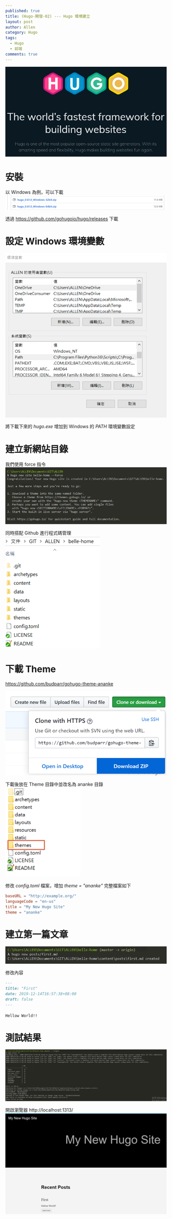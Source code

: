 ```yaml
---
published: true
title: (Hugo-開發-02) --- Hugo 環境建立
layout: post
author: Allen
category: Hugo
tags: 
  - Hugo
  - 前端
comments: true
---
```


![logo](/images/blog/20191216/20191216-000.png)

# 安裝
以 Windows 為例，可以下載
![hugo](/images/blog/20191216/20191216-001.png)

透過 https://github.com/gohugoio/hugo/releases
下載

# 設定 Windows 環境變數
![hugo](/images/blog/20191216/20191216-002.png)

將下載下來的 *hugo.exe* 增加到 Windows 的 *PATH* 環境變數設定

# 建立新網站目錄

我們使用 force 指令
![hugo](/images/blog/20191216/20191216-003.png)

同時搭配 Github 進行程式碼管理
![hugo](/images/blog/20191216/20191216-004.png)

# 下載 Theme
https://github.com/budparr/gohugo-theme-ananke

![hugo](/images/blog/20191216/20191216-007.png)

下載後放在 Theme 目錄中並改名為 ananke 目錄
![hugo](/images/blog/20191216/20191216-008.png)

修改 *config.toml* 檔案，增加 *theme = "ananke"*
完整檔案如下
```toml
baseURL = "http://example.org/"
languageCode = "en-us"
title = "My New Hugo Site"
theme = "ananke"
```

# 建立第一篇文章

![hugo](/images/blog/20191216/20191216-005.png)

修改內容
```markdown
---
title: "First"
date: 2019-12-14T16:57:38+08:00
draft: false
---

Hellow World!!
```

# 測試結果
![hugo](/images/blog/20191216/20191216-006.png)

開啟瀏覽器 http://localhost:1313/
![hugo](/images/blog/20191216/20191216-009.png)